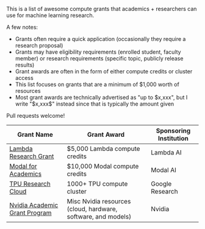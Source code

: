 This is a list of awesome compute grants that academics + researchers can use for machine learning research.

A few notes:
- Grants often require a quick application (occasionally they require a research proposal)
- Grants may have eligibility requirements (enrolled student, faculty member) or research requirements (specific topic, publicly release results)
- Grant awards are often in the form of either compute credits or cluster access
- This list focuses on grants that are a minimum of $1,000 worth of resources
- Most grant awards are technically advertised as "up to $x,xxx", but I write "$x,xxx$" instead since that is typically the amount given

Pull requests welcome!

| Grant Name | Grant Award | Sponsoring Institution |
| -------- | ------- | -------- |
|[Lambda Research Grant](https://lambda.ai/research) | $5,000 Lambda compute credits | Lambda AI |
| [Modal for Academics](https://modal.com/academics) | $10,000 Modal compute credits| Modal AI |
| [TPU Research Cloud](https://sites.research.google/trc/about/) | 1000+ TPU compute cluster | Google Research |
| [Nvidia Academic Grant Program](https://www.nvidia.com/en-us/industries/higher-education-research/academic-grant-program/) | Misc Nvidia resources (cloud, hardware, software, and models) | Nvidia |
